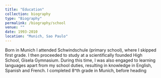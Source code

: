 ```yaml
---
title: "Education"
collection: biography
type: "Biography"
permalink: /biography/school
venue: ""
date: 1993-2010
location: "Munich, Sao Paulo"
---
```


Born in Munich I attended Schwindschule (primary school), where I skipped first grade. I then proceeded to study at a scientifically founded High School, Gisela Gymnasium. During this time, I was also engaged to learning languages apart from my school duties, resulting in knowledge in English, Spanish and French. I completed 8^th grade in Munich, before heading
